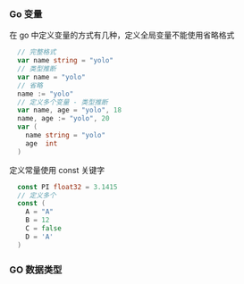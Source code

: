### Go 变量

在 go 中定义变量的方式有几种，定义全局变量不能使用省略格式

```go
  // 完整格式
  var name string = "yolo"
  // 类型推断
  var name = "yolo"
  // 省略
  name := "yolo"
  // 定义多个变量 - 类型推断
  var name, age = "yolo", 18
  name, age := "yolo", 20
  var (
    name string = "yolo"
    age  int
  )
```

定义常量使用 const 关键字

```go
  const PI float32 = 3.1415
  // 定义多个
  const (
    A = "A"
    B = 12
    C = false
    D = 'A'
  )
```

### GO 数据类型
